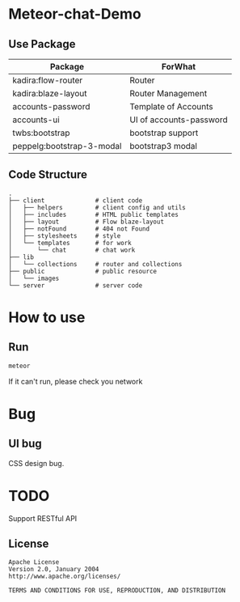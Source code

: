 # Meteor-chat-Demo

## Use Package

|Package|ForWhat|
|---|---|
|kadira:flow-router|Router|
|kadira:blaze-layout|Router Management|
|accounts-password|Template of Accounts|
|accounts-ui|UI of accounts-password|
|twbs:bootstrap|bootstrap support|
|peppelg:bootstrap-3-modal|bootstrap3 modal|

## Code Structure

```
.
├── client				# client code
│   ├── helpers			# client config and utils
│   ├── includes		# HTML public templates
│   ├── layout			# Flow blaze-layout
│   ├── notFound		# 404 not Found
│   ├── stylesheets		# style
│   └── templates		# for work
│       └── chat		# chat work
├── lib
│   └── collections		# router and collections
├── public				# public resource
│   └── images
└── server				# server code
```

# How to use

## Run

```sh
meteor
```

If it can't run, please check you network

## 

# Bug


## UI bug

CSS design bug.

# TODO

Support RESTful API

License
--------

    Apache License
	Version 2.0, January 2004
	http://www.apache.org/licenses/

	TERMS AND CONDITIONS FOR USE, REPRODUCTION, AND DISTRIBUTION
